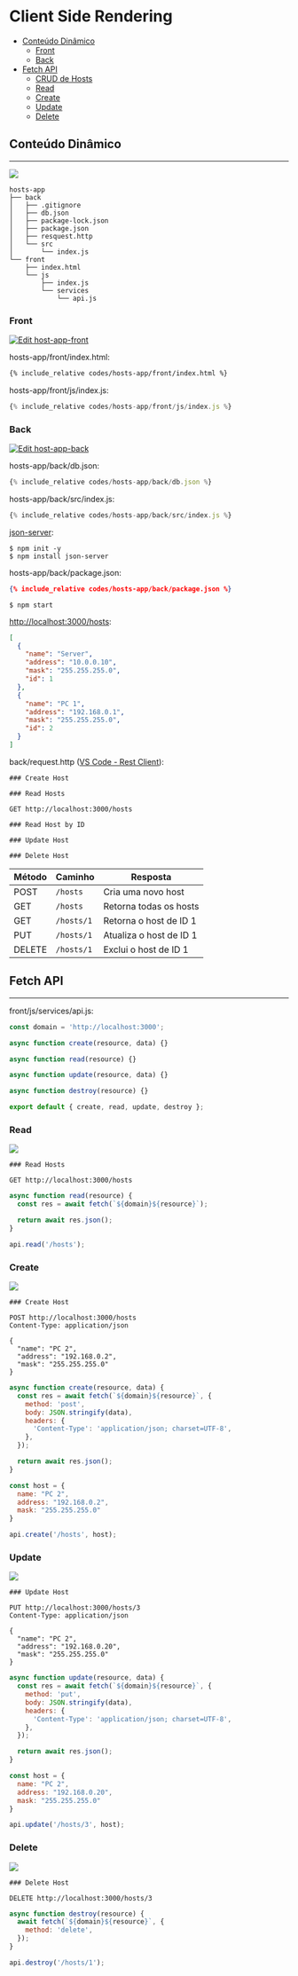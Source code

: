 # Client Side Rendering

  - [Conteúdo Dinâmico](#conteúdo-dinâmico)
    - [Front](#front)
    - [Back](#back)
  - [Fetch API](#fetch-api)
    - [CRUD de Hosts](#crud-de-hosts)
    - [Read](#read)
    - [Create](#create)
    - [Update](#update)
    - [Delete](#delete)

## Conteúdo Dinâmico

---

![](assets/preview.png)

```
hosts-app
├── back
│   ├── .gitignore
│   ├── db.json
│   ├── package-lock.json
│   ├── package.json
│   ├── resquest.http
│   └── src
│       └── index.js
└── front
    ├── index.html
    └── js
        ├── index.js
        └── services
            └── api.js
```

### Front

[![Edit host-app-front](https://codesandbox.io/static/img/play-codesandbox.svg)](https://codesandbox.io/s/host-app-front-uvrug?fontsize=14&hidenavigation=1&theme=dark)

hosts-app/front/index.html:

```html
{% include_relative codes/hosts-app/front/index.html %}
```

hosts-app/front/js/index.js:

```js
{% include_relative codes/hosts-app/front/js/index.js %}
```

### Back

[![Edit host-app-back](https://codesandbox.io/static/img/play-codesandbox.svg)](https://codesandbox.io/s/host-app-back-moeem?fontsize=14&hidenavigation=1&theme=dark)

hosts-app/back/db.json:

```js
{% include_relative codes/hosts-app/back/db.json %}
```

hosts-app/back/src/index.js:

```js
{% include_relative codes/hosts-app/back/src/index.js %}
```

[json-server](https://github.com/typicode/json-server):

```
$ npm init -y
$ npm install json-server
```

hosts-app/back/package.json:

```json
{% include_relative codes/hosts-app/back/package.json %}
```

```
$ npm start
```

[http://localhost:3000/hosts](http://localhost:3000/hosts):

```json
[
  {
    "name": "Server",
    "address": "10.0.0.10",
    "mask": "255.255.255.0",
    "id": 1
  },
  {
    "name": "PC 1",
    "address": "192.168.0.1",
    "mask": "255.255.255.0",
    "id": 2
  }
]
```

back/request.http ([VS Code - Rest Client](https://marketplace.visualstudio.com/items?itemName=humao.rest-client)):

```
### Create Host

### Read Hosts

GET http://localhost:3000/hosts

### Read Host by ID

### Update Host

### Delete Host
```

| Método | Caminho              | Resposta                                     |
| ------ | -------------------- | -------------------------------------------- |
| POST   | `/hosts`             | Cria uma novo host                           |
| GET    | `/hosts`             | Retorna todas os hosts                       |
| GET    | `/hosts/1`           | Retorna o host de ID 1                       |
| PUT    | `/hosts/1`           | Atualiza o host de ID 1                      |
| DELETE | `/hosts/1`           | Exclui o host de ID 1                        |

## Fetch API

---

front/js/services/api.js:
```js
const domain = 'http://localhost:3000';

async function create(resource, data) {}

async function read(resource) {}

async function update(resource, data) {}

async function destroy(resource) {}

export default { create, read, update, destroy };
```

### Read

![](assets/read-hosts.png)

```
### Read Hosts

GET http://localhost:3000/hosts
```

```js
async function read(resource) {
  const res = await fetch(`${domain}${resource}`);

  return await res.json();
}
```

```js
api.read('/hosts');
```

### Create

![](assets/create-host.png)

```
### Create Host

POST http://localhost:3000/hosts
Content-Type: application/json

{
  "name": "PC 2",
  "address": "192.168.0.2",
  "mask": "255.255.255.0"
}
```

```js
async function create(resource, data) {
  const res = await fetch(`${domain}${resource}`, {
    method: 'post',
    body: JSON.stringify(data),
    headers: {
      'Content-Type': 'application/json; charset=UTF-8',
    },
  });

  return await res.json();
}
```

```js
const host = {
  name: "PC 2",
  address: "192.168.0.2",
  mask: "255.255.255.0"
}

api.create('/hosts', host);
```

### Update

![](assets/update-host.png)

```
### Update Host

PUT http://localhost:3000/hosts/3
Content-Type: application/json

{
  "name": "PC 2",
  "address": "192.168.0.20",
  "mask": "255.255.255.0"
}
```

```js
async function update(resource, data) {
  const res = await fetch(`${domain}${resource}`, {
    method: 'put',
    body: JSON.stringify(data),
    headers: {
      'Content-Type': 'application/json; charset=UTF-8',
    },
  });

  return await res.json();
}
```

```js
const host = {
  name: "PC 2",
  address: "192.168.0.20",
  mask: "255.255.255.0"
}

api.update('/hosts/3', host);
```

### Delete

![](assets/delete-host.png)

```
### Delete Host

DELETE http://localhost:3000/hosts/3
```

```js
async function destroy(resource) {
  await fetch(`${domain}${resource}`, {
    method: 'delete',
  });
}
```

```js
api.destroy('/hosts/1');
```
